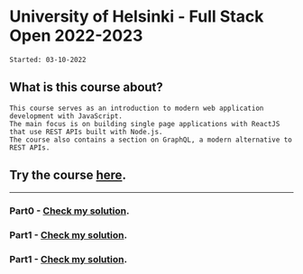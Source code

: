 # University of Helsinki - Full Stack Open 2022-2023
<code>Started: 03-10-2022</code>

## What is this course about?
~~~
This course serves as an introduction to modern web application development with JavaScript. 
The main focus is on building single page applications with ReactJS that use REST APIs built with Node.js. 
The course also contains a section on GraphQL, a modern alternative to REST APIs.
~~~

## Try the course [here](https://fullstackopen.com/en/).

---

### Part0 - [Check my solution](https://github.com/AitorSantaeugenia/FullStackOpen/tree/master/Part0).
### Part1 - [Check my solution](https://github.com/AitorSantaeugenia/FullStackOpen/tree/master/Part1).
### Part1 - [Check my solution](https://github.com/AitorSantaeugenia/FullStackOpen/tree/master/Part2).
